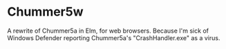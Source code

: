 # Chummer5w
A rewrite of Chummer5a in Elm, for web browsers. Because I'm sick of Windows Defender reporting Chummer5a's "CrashHandler.exe" as a virus.
